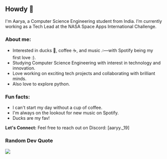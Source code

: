 ## Howdy 👋

I'm Aarya, a Computer Science Engineering student from India. I’m currently working as a Tech Lead at the NASA Space Apps International Challenge.

### About me:

- Interested in ducks 🦆, coffee ☕, and music 🎶—with Spotify being my first love :).
- Studying Computer Science Engineering with interest in technology and innovation.
- Love working on exciting tech projects and collaborating with brilliant minds.
- Also love to explore python.

### Fun facts:
- I can't start my day without a cup of coffee.
- I'm always on the lookout for new music on Spotify.
- Ducks are my fav!






**Let's Connect:**
Feel free to reach out on Discord: [aaryy._19]

### Random Dev Quote
![](https://quotes-github-readme.vercel.app/api?type=horizontal&theme=dark)

<!-- Proudly created with GPRM ( https://gprm.itsvg.in ) -->
